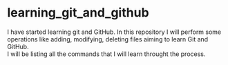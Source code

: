 # learning_git_and_github
I have started learning git and GitHub. In this repository I will perform some operations like adding, modifying, deleting files aiming to learn Git and GitHub.
<br>
I will be listing all the commands that I will learn throught the process.
